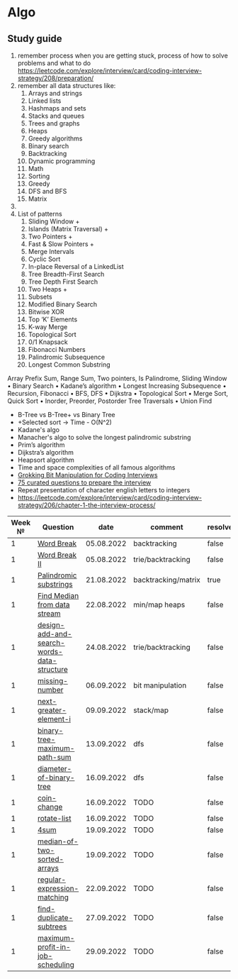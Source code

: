 # Algo

## Study guide
1) remember process when you are getting stuck, process of how to solve problems and what to do https://leetcode.com/explore/interview/card/coding-interview-strategy/208/preparation/
2) remember all data structures like:
   1) Arrays and strings
   2) Linked lists
   3) Hashmaps and sets
   4) Stacks and queues
   5) Trees and graphs
   6) Heaps
   7) Greedy algorithms
   8) Binary search
   9) Backtracking
   10) Dynamic programming
   11) Math
   12) Sorting
   13) Greedy
   14) DFS and BFS
   15) Matrix
3) 
4) List of patterns 
   1) Sliding Window +
   2) Islands (Matrix Traversal) +
   3) Two Pointers +
   4) Fast & Slow Pointers + 
   5) Merge Intervals 
   6) Cyclic Sort 
   7) In-place Reversal of a LinkedList 
   8) Tree Breadth-First Search 
   9) Tree Depth First Search 
   10) Two Heaps +
   11) Subsets 
   12) Modified Binary Search 
   13) Bitwise XOR 
   14) Top ‘K’ Elements 
   15) K-way Merge 
   16) Topological Sort 
   17) 0/1 Knapsack 
   18) Fibonacci Numbers 
   19) Palindromic Subsequence 
   20) Longest Common Substring

Array Prefix Sum, Range Sum, Two pointers, Is Palindrome, Sliding Window
• Binary Search
• Kadane’s algorithm
• Longest Increasing Subsequence
• Recursion, Fibonacci
• BFS, DFS
• Dijkstra
• Topological Sort
• Merge Sort, Quick Sort
• Inorder, Preorder, Postorder Tree Traversals
• Union Find

* B-Tree vs B-Tree+ vs Binary Tree
* +Selected sort -> Time - O(N^2)
* Kadane's algo
* Manacher's algo to solve the longest palindromic substring 
* Prim’s algorithm
* Dijkstra’s algorithm
* Heapsort algorithm
* Time and space complexities of all famous algorithms
* [Grokking Bit Manipulation for Coding Interviews](https://www.educative.io/courses/bit-manipulation)
* [75 curated questions to prepare the interview](https://www.teamblind.com/post/New-Year-Gift---Curated-List-of-Top-75-LeetCode-Questions-to-Save-Your-Time-OaM1orEU)
* Repeat presentation of character english letters to integers
* https://leetcode.com/explore/interview/card/coding-interview-strategy/206/chapter-1-the-interview-process/


| Week № | Question                                                                                                                | date       | comment             | resolved | date |
|--------|-------------------------------------------------------------------------------------------------------------------------|------------|---------------------|----------|------|
| 1      | [Word Break](https://leetcode.com/problems/word-break/)                                                                 | 05.08.2022 | backtracking        | false    | -    |
| 1      | [Word Break II](https://leetcode.com/problems/word-break-ii/)                                                           | 05.08.2022 | trie/backtracking   | false    | -    |
| 1      | [Palindromic substrings](https://leetcode.com/problems/palindromic-substrings/)                                         | 21.08.2022 | backtracking/matrix | true     | 18.09.2022    |
| 1      | [Find Median from data stream](https://leetcode.com/problems/find-median-from-data-stream/submissions/)                 | 22.08.2022 | min/map heaps       | false    | -    |
| 1      | [design-add-and-search-words-data-structure](https://leetcode.com/problems/design-add-and-search-words-data-structure/) | 24.08.2022 | trie/backtracking   | false    | -    |
| 1      | [missing-number](https://leetcode.com/problems/missing-number/)                                                         | 06.09.2022 | bit manipulation    | false    | -    |
| 1      | [next-greater-element-i](https://leetcode.com/problems/next-greater-element-i/)                                         | 09.09.2022 | stack/map           | false    | -    |
| 1      | [binary-tree-maximum-path-sum](https://leetcode.com/problems/binary-tree-maximum-path-sum/)                             | 13.09.2022 | dfs                 | false    | -    |
| 1      | [diameter-of-binary-tree](https://leetcode.com/problems/diameter-of-binary-tree/)                                       | 16.09.2022 | dfs                 | false    | -    |
| 1      | [coin-change](https://leetcode.com/problems/coin-change/)                                                               | 16.09.2022 | TODO                | false    | -    |
| 1      | [rotate-list](https://leetcode.com/problems/rotate-list/)                                                               | 16.09.2022 | TODO                | false    | -    |
| 1      | [4sum](https://leetcode.com/problems/4sum/)                                                                             | 19.09.2022 | TODO                | false    | -    |
| 1      | [median-of-two-sorted-arrays](https://leetcode.com/problems/median-of-two-sorted-arrays/)                               | 19.09.2022 | TODO                | false    | -    |
| 1      | [regular-expression-matching](https://https://leetcode.com/problems/regular-expression-matching/)                       | 22.09.2022 | TODO                | false    | -    |
| 1      | [find-duplicate-subtrees](https://leetcode.com/problems/find-duplicate-subtrees/)                                       | 27.09.2022 | TODO                | false    | -    |
| 1      | [maximum-profit-in-job-scheduling](https://leetcode.com/problems/maximum-profit-in-job-scheduling/)                     | 29.09.2022 | TODO                | false    | -    |